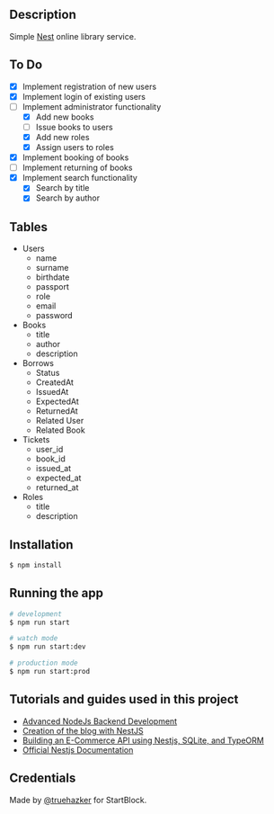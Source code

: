 ## Description

Simple [Nest](https://github.com/nestjs/nest) online library service.

## To Do

- [x] Implement registration of new users
- [x] Implement login of existing users
- [ ] Implement administrator functionality
  - [x] Add new books
  - [ ] Issue books to users
  - [x] Add new roles
  - [x] Assign users to roles
- [x] Implement booking of books
- [ ] Implement returning of books
- [x] Implement search functionality
  - [x] Search by title
  - [x] Search by author

## Tables

- Users
  - name
  - surname
  - birthdate
  - passport
  - role
  - email
  - password
- Books
  - title
  - author
  - description
- Borrows
  - Status
  - CreatedAt
  - IssuedAt
  - ExpectedAt
  - ReturnedAt
  - Related User
  - Related Book
- Tickets
  - user_id
  - book_id
  - issued_at
  - expected_at
  - returned_at
- Roles
  - title
  - description

## Installation

```bash
$ npm install
```

## Running the app

```bash
# development
$ npm run start

# watch mode
$ npm run start:dev

# production mode
$ npm run start:prod
```

## Tutorials and guides used in this project
- [Advanced NodeJs Backend Development](https://www.youtube.com/watch?v=dDeWWQWMM-Y)
- [Creation of the blog with NestJS](https://www.youtube.com/watch?v=a5g23Fsy6rg&t=189s)
- [Building an E-Commerce API using Nestjs, SQLite, and TypeORM](https://arctype.com/blog/sqlite-nestjs-tutorial)
- [Official Nestjs Documentation](https://docs.nestjs.com)

## Credentials

Made by [@truehazker](https://github.com/truehazker) for StartBlock.
